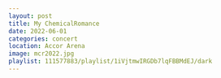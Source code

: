 ```yaml
---
layout: post
title: My ChemicalRomance
date: 2022-06-01
categories: concert
location: Accor Arena
image: mcr2022.jpg
playlist: 111577883/playlist/1iVjtmwIRGDb7lqFBBMdEJ/dark
---
```

